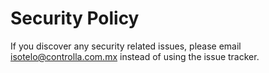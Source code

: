 # Security Policy

If you discover any security related issues, please email isotelo@controlla.com.mx instead of using the issue tracker.
